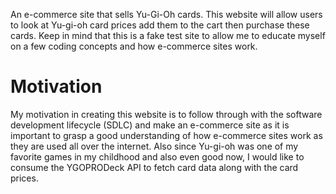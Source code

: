 An e-commerce site that sells Yu-Gi-Oh cards. This website will allow users to look at Yu-gi-oh card prices add them to the cart then purchase these cards. Keep in mind that this is a fake test site to allow me to educate myself on a few coding concepts and how e-commerce sites work.

# Motivation
My motivation in creating this website is to follow through with the software development lifecycle (SDLC) and make an e-commerce site as it is important to grasp a good understanding of how e-commerce sites work as they are used all over the internet. Also since Yu-gi-oh was one of my favorite games in my childhood and also even good now, I would like to consume the YGOPRODeck API to fetch card data along with the card prices. 
